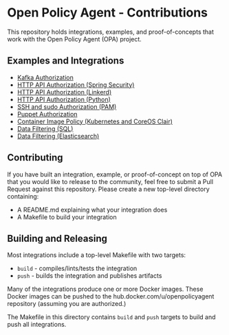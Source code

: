 # Open Policy Agent - Contributions

This repository holds integrations, examples, and proof-of-concepts that work with the Open Policy Agent (OPA) project.

## Examples and Integrations

- [Kafka Authorization](./kafka_authorizer)
- [HTTP API Authorization (Spring Security)](./spring_authz)
- [HTTP API Authorization (Linkerd)](./linkerd_authz)
- [HTTP API Authorization (Python)](./api_authz)
- [SSH and sudo Authorization (PAM)](./pam_authz)
- [Puppet Authorization](./puppet_example)
- [Container Image Policy (Kubernetes and CoreOS Clair)](./image_enforcer)
- [Data Filtering (SQL)](./data_filter_example)
- [Data Filtering (Elasticsearch)](./data_filter_example)

## Contributing

If you have built an integration, example, or proof-of-concept on top of OPA that you would like to release to the community, feel free to submit a Pull Request against this repository. Please create a new top-level directory containing:

- A README.md explaining what your integration does
- A Makefile to build your integration

## Building and Releasing

Most integrations include a top-level Makefile with two targets:

* `build` - compiles/lints/tests the integration
* `push` - builds the integration and publishes artifacts

Many of the integrations produce one or more Docker images. These Docker images can be pushed to the hub.docker.com/u/openpolicyagent repository (assuming you are authorized.)

The Makefile in this directory contains `build` and `push` targets to build and push all integrations.
